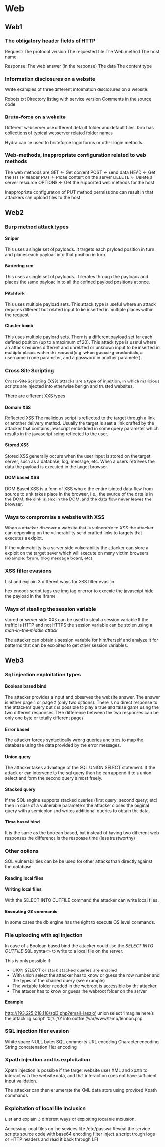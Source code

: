 # Web

## Web1

### The obligatory header fields of HTTP

Request:
The protocol version
The requested file
The Web method
The host name

Response:
The web answer (in the response)
The data
The content type

### Information disclosures on a website

Write examples of three different information disclosures on a website.

Robots.txt
Directory listing with service version
Comments in the source code

### Brute-force on a website

Different webserver use different default folder and default files. Dirb has collections of typical webserver related folder names

Hydra can be used to bruteforce login forms or other login methods.

### Web-methods, inappropriate configuration related to web methods

The web methods are
GET <- Get content
POST <- send data
HEAD <- Get the HTTP header
PUT <- Plcae content on the server
DELETE <- Delete a server resource
OPTIONS <- Get the supported web methods for the host

Inappropriate configuration of PUT method permissions can result in that attackers can upload files to the host

## Web2

### Burp method attack types

#### Sniper
This uses a single set of payloads. It targets each payload position in turn and places each payload into that position in turn.

#### Battering ram
This uses a single set of payloads. It iterates through the payloads and places the same payload in to all the defined payload positions at once.

#### Pitchfork
This uses multiple payload sets. This attack type is useful where an attack requires different but related input to be inserted in multiple places within the request.

#### Cluster bomb
This uses multiple payload sets. There is a different payload set for each defined position (up to a maximum of 20). This attack type is useful where an attack requires different and unrelated or unknown input to be inserted in multiple places within the request(e.g. when guessing credentials, a username in one parameter, and a password in another parameter).

### Cross Site Scripting

Cross-Site Scripting (XSS) attacks are a type of injection, in which malicious scripts are injected into otherwise benign and trusted websites.

There are different XXS types

#### Domain XSS
Reflected XSS
The malicious script is reflected to the target through a link or another delivery method. Usually the target is sent a link crafted by the attacker that contains javascript embedded in some query parameter which results in the javascript being reflected to the user.

#### Stored XSS
Stored XSS generally occurs when the user input is stored on the target server, such as a database, log, message, etc. When a users retrieves the data the payload is executed in the target browser.

#### DOM based XSS
 DOM Based XSS is a form of XSS where the entire tainted data flow from source to sink takes place in the browser, i.e., the source of the data is in the DOM, the sink is also in the DOM, and the data flow never leaves the browser. 

### Ways to compromise a website with XSS

When a attacker discover a website that is vulnerable to XSS the attacker can depending on the vulnerability send crafted links to targets that executes a exlplot.

If the vulnerability is a server side vulnerability the attacker can store a exploit on the target sever which will execute on many victim browsers (example: forum, blog message board, etc).



### XSS filter evasions

List and explain 3 different ways for XSS filter evasion.

hex encode script tags
use img tag onerror to execute the javascript
hide the payload in the iframe

### Ways of stealing the session variable

stored or server side XXS can be used to steal a session variable
If the traffic is HTTP and not HTTPS the session variable can be stolen using a *man-in-the-middle attack*

The attacker can obtain a session variable for him/herself and analyze it for patterns that can be exploited to get other session variables.



## Web3

### Sql injection exploitation types

#### Boolean based bind
The attacker provides a input and observes the website answer. The answer is either page 1 or page 2 (only two options). There is no direct response to the attackers query but it is possible to play a true and false game using the two different responses. THe difference between the two responses can be only one byte or totally different pages.

#### Error based
The attacker forces syntactically wrong queries and tries to map the
database using the data provided by the error messages.

#### Union query

The attacker takes advantage of the SQL UNION SELECT statement. If the attack er can intervene to the sql query then he can append it to a union select and form the second query almost freely.

#### Stacked query

If the SQL engine supports stacked queries (first query; second query; etc) then in case of a vulnerable parameters the attacker closes the original query with a semicolon and writes additional queries to obtain the data.

#### Time based bind

It is the same as the boolean based, but instead of having two different web responses the difference is the response time (less trustworthy)

### Other options
SQL vulnerabilities can be be used for other attacks than directly against the database.

#### Reading local files

#### Writing local files
With the SELECT INTO OUTFILE command the attacker can write local files.

#### Executing OS commands
In some cases the db engine has the right to execute OS level commands.

### File uploading with sql injection

In case of a Boolean based bind the attacker could use the *SELECT INTO OUTFILE* SQL synta<> to write to a local file on the server.

This is only possible if:
- UION SELECT or stack stacked queries are enabled
- With union select the attacker has to know or guess the row number
and the types of the chained query (see example)
- The writable folder needed in the webroot is accessible by the attacker.
- The attacer has to know or guess the webroot folder on the server

#### Example
http://193.225.218.118/sql3.php?email=laszlo’ union select ‘Imagine
here’s the attacking script’ ‘0’,’0’,’0’ into outfile ‘/var/www/temp/lennon.php

### SQL injection filer evasion

White space
NULL bytes
SQL comments
URL encoding
Character encoding
String concatenation
Hex encoding

### Xpath injection and its exploitation

Xpath injection is possible if the target website uses XML and xpath to interact with the website data, and that interaction does not have sufficient input validation.

The attacker can then enumerate the XML data store using provided Xpath commands.

### Exploitation of local file inclusion

List and explain 3 different ways of exploiting local file inclusion.

Accessing local files on the sevices like /etc/passwd
Reveal the service scripts source code with base64 encoding filter
Inject a script trough logs or HTTP headers and read it back through LFI

